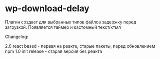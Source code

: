 # wp-download-delay

Плагин создает для выбранных типов файлов задержку перед загрузкой. Появляется таймер и кастомный текст/хтмл


Changelog:

2.0 react based - первая на реакте, старые пакеты, перед обновлением npm
1.0 init release - старая версия без реакта